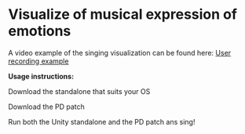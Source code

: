 # Visualize of musical expression of emotions

A video example of the singing visualization can be found here: 
[User recording example](https://youtu.be/0HGQ-WbimCk)

**Usage instructions:**

Download the standalone that suits your OS

Download the PD patch

Run both the Unity standalone and the PD patch ans sing!

